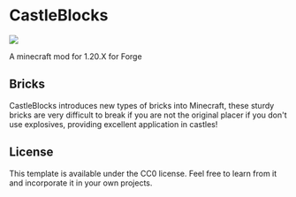 # CastleBlocks
[![](http://cf.way2muchnoise.eu/full_castleblocks_downloads.svg)](https://minecraft.curseforge.com/minecraft/mc-mods/castleblocks)

A minecraft mod for 1.20.X for Forge

## Bricks

CastleBlocks introduces new types of bricks into Minecraft, these sturdy bricks are very difficult to break if you are not the original placer if you don't use explosives, providing excellent application in castles!

## License

This template is available under the CC0 license. Feel free to learn from it and incorporate it in your own projects.
